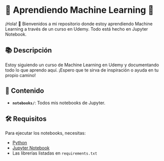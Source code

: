 # 🚀 Aprendiendo Machine Learning 🌟

¡Hola! 👋 Bienvenidos a mi repositorio donde estoy aprendiendo Machine Learning a través de un curso en Udemy. Todo está hecho en Jupyter Notebook.

## 📚 Descripción

Estoy siguiendo un curso de Machine Learning en Udemy y documentando todo lo que aprendo aquí. ¡Espero que te sirva de inspiración o ayuda en tu propio camino!

## 📁 Contenido

- **`notebooks/`**: Todos mis notebooks de Jupyter.

## 🛠 Requisitos

Para ejecutar los notebooks, necesitas:

- [Python](https://www.python.org/)
- [Jupyter Notebook](https://jupyter.org/)
- Las librerías listadas en `requirements.txt`
